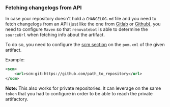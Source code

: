 ### Fetching changelogs from API
In case your repository doesn't hold a `CHANGELOG.md` file and you need to fetch changelogs from an API (just like the one from [Gitlab](https://docs.gitlab.com/ee/api/releases) or [Github](https://docs.github.com/en/rest/releases)), you need to configure `Maven` so that `renovatebot` is able to determine the `sourceUrl` when fetching info about the artifact.

To do so, you need to configure the [scm section](https://maven.apache.org/scm/git.html) on the `pom.xml` of the given artifact.

Example:
```xml
<scm>
    <url>scm:git:https://github.com/path_to_repository</url>
</scm>
```
__Note:__ This also works for private repositories. It can leverage on the same `token` that you had to configure in order to be able to reach the private artifactory.